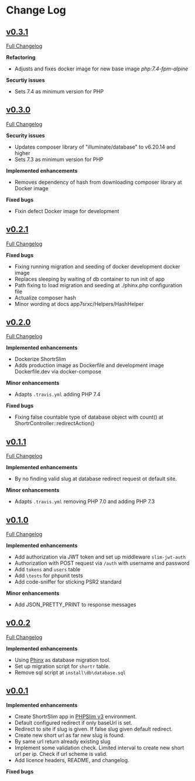 # Change Log

## [v0.3.1](https://github.com/ndege/shortr-slim/tree/v0.3.1)

[Full Changelog](https://github.com/ndege/shortr-slim/compare/v0.3.0...v0.3.1)

**Refactoring**
* Adjusts and fixes docker image for new base image _php:7.4-fpm-alpine_

**Securtiy issues**
* Sets 7.4 as minimum version for PHP

## [v0.3.0](https://github.com/ndege/shortr-slim/tree/v0.3.0)

[Full Changelog](https://github.com/ndege/shortr-slim/compare/v0.2.1...v0.3.0)

**Security issues**

* Updates composer library of "illuminate/database" to v6.20.14 and higher
* Sets 7.3 as minimum version for PHP

**Implemented enhancements**

* Removes dependency of hash from downloading composer library at Docker image 

**Fixed bugs**

* Fixin defect Docker image for development

## [v0.2.1](https://github.com/ndege/shortr-slim/tree/v0.2.1)

[Full Changelog](https://github.com/ndege/shortr-slim/compare/v0.2.0...v0.2.1)

**Fixed bugs**

* Fixing running migration and seeding of docker development docker image
* Replaces sleeping by waiting of db container to run init of app
* Path fixing to load migration and seeding at ./phinx.php configuration file
* Actualize composer hash
* Minor wording at docs app7srxc/Helpers/HashHelper 

## [v0.2.0](https://github.com/ndege/shortr-slim/tree/v0.2.0)

[Full Changelog](https://github.com/ndege/shortr-slim/compare/v0.1.1...v0.2.0)

**Implemented enhancements**

* Dockerize ShortrSlim
* Adds production image as Dockerfile and development image Dockerfile.dev via docker-compose

**Minor enhancements**

* Adapts `.travis.yml` adding PHP 7.4

**Fixed bugs**

* Fixing false countable type of database object with count() at ShortrController::redirectAction() 

## [v0.1.1](https://github.com/ndege/shortr-slim/tree/v0.1.0)

[Full Changelog](https://github.com/ndege/shortr-slim/compare/v0.1.0...v0.1.1)

**Implemented enhancements**

* By no finding valid slug at database redirect request ot default site.

**Minor enhancements**

* Adapts `.travis.yml` removing PHP 7.0 and adding PHP 7.3

## [v0.1.0](https://github.com/ndege/shortr-slim/tree/v0.1.0)

[Full Changelog](https://github.com/ndege/shortr-slim/compare/v0.0.2...v0.1.0)

**Implemented enhancements**

* Add authorization via JWT token and set up middleware `slim-jwt-auth`
* Authorization with POST request via `/auth` with username and password
* Add `tokens` and `users` table
* Add `\tests` for phpunit tests
* Add code-sniffer for sticking PSR2 standard

**Minor enhancements**

* Add JSON_PRETTY_PRINT to response messages

## [v0.0.2](https://github.com/ndege/shortr-slim/tree/v0.0.2)

[Full Changelog](ttps://github.com/ndege/shortr-slim/compare/v0.0.1...v0.0.2)

**Implemented enhancements**

* Using [Phinx](https://phinx.org) as database migration tool.
* Set up migration script for `shortr` table.
* Remove sql script at `install\db\database.sql`

## [v0.0.1](https://github.com/ndege/shortr-slim/tree/v0.0.1)

**Implemented enhancements**

* Create ShortrSlim app in [PHPSlim v3](https://www.slimframework.com/) environment.
* Default configured redirect if only baseUrl is set.
* Redirect to site if slug is given. If false slug given default redirect.
* Create new short url as far new slug is found.
* By same url return already existing slug
* Implement some validation check. Limited interval to create new short url per ip. Check if url scheme is valid.
* Add licence  headers, README, and changelog.

**Fixed bugs**
